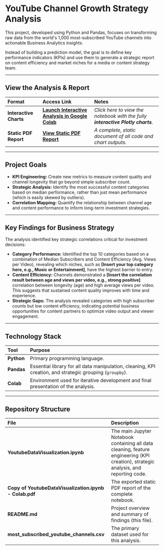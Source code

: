 # YouTube Channel Growth Strategy Analysis

This project, developed using Python and Pandas, focuses on transforming raw data from the world's 1,000 most-subscribed YouTube channels into actionable Business Analytics insights.

Instead of building a prediction model, the goal is to define key performance indicators (KPIs) and use them to generate a strategic report on content efficiency and market niches for a media or content strategy team.

---

## View the Analysis & Report

| Format | Access Link | Notes |
| :--- | :--- | :--- |
| **Interactive Charts** | [**Launch Interactive Analysis in Google Colab**](https://colab.research.google.com/drive/1KWbPhhM1t9DsYrFLfeY8FtzgBkLe9gwV) | *Click here to view the notebook with the fully **interactive Plotly charts**.* |
| **Static PDF Report** | [**View Static PDF Report**](https://github.com/jordynsilvers/YouTube-Growth-Strategy-Analysis/blob/main/Copy%20of%20YoutubeDataVisualization.ipynb%20-%20Colab.pdf) | *A complete, static document of all code and chart outputs.* |

---

## Project Goals

* **KPI Engineering:** Create new metrics to measure content quality and channel longevity that go beyond simple subscriber count.
* **Strategic Analysis:** Identify the most successful content categories based on median performance, rather than just mean performance (which is easily skewed by outliers).
* **Correlation Mapping:** Quantify the relationship between channel age and content performance to inform long-term investment strategies.

---

## Key Findings for Business Strategy

The analysis identified key strategic correlations critical for investment decisions:

* **Category Performance:** Identified the top 10 categories based on a combination of Median Subscribers and Content Efficiency (Avg. Views per Video), revealing which niches, such as **[Insert your top category here, e.g., Music or Entertainment]**, have the highest barrier to entry.
* **Content Efficiency:** Channels demonstrated a **[Insert the correlation result between age and views per video, e.g., strong positive]** correlation between longevity (age) and high average views per video. This suggests that sustained content quality improves with time and experience.
* **Strategic Gaps:** The analysis revealed categories with high subscriber counts but low content efficiency, indicating potential business opportunities for content partners to optimize video output and viewer engagement.

---

## Technology Stack

| Tool | Purpose |
| :--- | :--- |
| **Python** | Primary programming language. |
| **Pandas** | Essential library for all data manipulation, cleaning, KPI creation, and strategic grouping (`groupby`). |
| **Colab** | Environment used for iterative development and final presentation of the analysis. |

---

## Repository Structure

| File | Description |
| :--- | :--- |
| **YoutubeDataVisualization.ipynb** | The main Jupyter Notebook containing all data cleaning, feature engineering (KPI creation), strategic analysis, and reporting code. |
| **Copy of YoutubeDataVisualization.ipynb - Colab.pdf** | The exported static PDF report of the complete notebook. |
| **README.md** | Project overview and summary of findings (this file). |
| **most_subscribed_youtube_channels.csv** | The primary dataset used for this analysis. |
